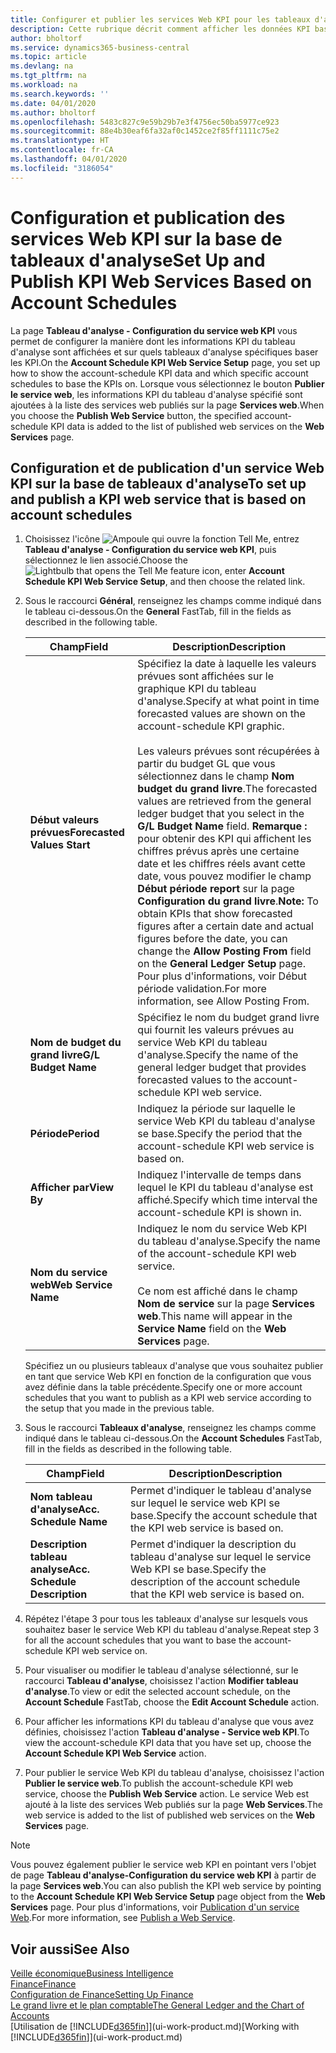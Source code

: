 ```yaml
---
title: Configurer et publier les services Web KPI pour les tableaux d'analyse | Microsoft Docs
description: Cette rubrique décrit comment afficher les données KPI basées sur des tableaux d'analyse spécifiques.
author: bholtorf
ms.service: dynamics365-business-central
ms.topic: article
ms.devlang: na
ms.tgt_pltfrm: na
ms.workload: na
ms.search.keywords: ''
ms.date: 04/01/2020
ms.author: bholtorf
ms.openlocfilehash: 5483c827c9e59b29b7e3f4756ec50ba5977ce923
ms.sourcegitcommit: 88e4b30eaf6fa32af0c1452ce2f85ff1111c75e2
ms.translationtype: HT
ms.contentlocale: fr-CA
ms.lasthandoff: 04/01/2020
ms.locfileid: "3186054"
---
```

# <a name="set-up-and-publish-kpi-web-services-based-on-account-schedules"></a><span data-ttu-id="9b4ab-103">Configuration et publication des services Web KPI sur la base de tableaux d'analyse</span><span class="sxs-lookup"><span data-stu-id="9b4ab-103">Set Up and Publish KPI Web Services Based on Account Schedules</span></span>
<span data-ttu-id="9b4ab-104">La page **Tableau d'analyse - Configuration du service web KPI** vous permet de configurer la manière dont les informations KPI du tableau d'analyse sont affichées et sur quels tableaux d'analyse spécifiques baser les KPI.</span><span class="sxs-lookup"><span data-stu-id="9b4ab-104">On the **Account Schedule KPI Web Service Setup** page, you set up how to show the account-schedule KPI data and which specific account schedules to base the KPIs on.</span></span> <span data-ttu-id="9b4ab-105">Lorsque vous sélectionnez le bouton **Publier le service web**, les informations KPI du tableau d'analyse spécifié sont ajoutées à la liste des services web publiés sur la page **Services web**.</span><span class="sxs-lookup"><span data-stu-id="9b4ab-105">When you choose the **Publish Web Service** button, the specified account-schedule KPI data is added to the list of published web services on the **Web Services** page.</span></span>  

## <a name="to-set-up-and-publish-a-kpi-web-service-that-is-based-on-account-schedules"></a><span data-ttu-id="9b4ab-106">Configuration et de publication d'un service Web KPI sur la base de tableaux d'analyse</span><span class="sxs-lookup"><span data-stu-id="9b4ab-106">To set up and publish a KPI web service that is based on account schedules</span></span>  
1.  <span data-ttu-id="9b4ab-107">Choisissez l'icône ![Ampoule qui ouvre la fonction Tell Me](media/ui-search/search_small.png "Dites-moi ce que vous voulez faire"), entrez **Tableau d'analyse - Configuration du service web KPI**, puis sélectionnez le lien associé.</span><span class="sxs-lookup"><span data-stu-id="9b4ab-107">Choose the ![Lightbulb that opens the Tell Me feature](media/ui-search/search_small.png "Tell me what you want to do") icon, enter **Account Schedule KPI Web Service Setup**, and then choose the related link.</span></span>  
2.  <span data-ttu-id="9b4ab-108">Sous le raccourci **Général**, renseignez les champs comme indiqué dans le tableau ci-dessous.</span><span class="sxs-lookup"><span data-stu-id="9b4ab-108">On the **General** FastTab, fill in the fields as described in the following table.</span></span>  

    |<span data-ttu-id="9b4ab-109">Champ</span><span class="sxs-lookup"><span data-stu-id="9b4ab-109">Field</span></span>|<span data-ttu-id="9b4ab-110">Description</span><span class="sxs-lookup"><span data-stu-id="9b4ab-110">Description</span></span>|  
    |---------------------------------|---------------------------------------|  
    |<span data-ttu-id="9b4ab-111">**Début valeurs prévues**</span><span class="sxs-lookup"><span data-stu-id="9b4ab-111">**Forecasted Values Start**</span></span>|<span data-ttu-id="9b4ab-112">Spécifiez la date à laquelle les valeurs prévues sont affichées sur le graphique KPI du tableau d'analyse.</span><span class="sxs-lookup"><span data-stu-id="9b4ab-112">Specify at what point in time forecasted values are shown on the account-schedule KPI graphic.</span></span><br /><br /> <span data-ttu-id="9b4ab-113">Les valeurs prévues sont récupérées à partir du budget GL que vous sélectionnez dans le champ **Nom budget du grand livre**.</span><span class="sxs-lookup"><span data-stu-id="9b4ab-113">The forecasted values are retrieved from the general ledger budget that you select in the **G/L Budget Name** field.</span></span> <span data-ttu-id="9b4ab-114">**Remarque :** pour obtenir des KPI qui affichent les chiffres prévus après une certaine date et les chiffres réels avant cette date, vous pouvez modifier le champ **Début période report** sur la page **Configuration du grand livre**.</span><span class="sxs-lookup"><span data-stu-id="9b4ab-114">**Note:**  To obtain KPIs that show forecasted figures after a certain date and actual figures before the date, you can change the **Allow Posting From** field on the **General Ledger Setup** page.</span></span> <span data-ttu-id="9b4ab-115">Pour plus d'informations, voir Début période validation.</span><span class="sxs-lookup"><span data-stu-id="9b4ab-115">For more information, see Allow Posting From.</span></span>|  
    |<span data-ttu-id="9b4ab-116">**Nom de budget du grand livre**</span><span class="sxs-lookup"><span data-stu-id="9b4ab-116">**G/L Budget Name**</span></span>|<span data-ttu-id="9b4ab-117">Spécifiez le nom du budget grand livre qui fournit les valeurs prévues au service Web KPI du tableau d'analyse.</span><span class="sxs-lookup"><span data-stu-id="9b4ab-117">Specify the name of the general ledger budget that provides forecasted values to the account-schedule KPI web service.</span></span>|  
    |<span data-ttu-id="9b4ab-118">**Période**</span><span class="sxs-lookup"><span data-stu-id="9b4ab-118">**Period**</span></span>|<span data-ttu-id="9b4ab-119">Indiquez la période sur laquelle le service Web KPI du tableau d'analyse se base.</span><span class="sxs-lookup"><span data-stu-id="9b4ab-119">Specify the period that the account-schedule KPI web service is based on.</span></span>|  
    |<span data-ttu-id="9b4ab-120">**Afficher par**</span><span class="sxs-lookup"><span data-stu-id="9b4ab-120">**View By**</span></span>|<span data-ttu-id="9b4ab-121">Indiquez l'intervalle de temps dans lequel le KPI du tableau d'analyse est affiché.</span><span class="sxs-lookup"><span data-stu-id="9b4ab-121">Specify which time interval the account-schedule KPI is shown in.</span></span>|  
    |<span data-ttu-id="9b4ab-122">**Nom du service web**</span><span class="sxs-lookup"><span data-stu-id="9b4ab-122">**Web Service Name**</span></span>|<span data-ttu-id="9b4ab-123">Indiquez le nom du service Web KPI du tableau d'analyse.</span><span class="sxs-lookup"><span data-stu-id="9b4ab-123">Specify the name of the account-schedule KPI web service.</span></span><br /><br /> <span data-ttu-id="9b4ab-124">Ce nom est affiché dans le champ **Nom de service** sur la page **Services web**.</span><span class="sxs-lookup"><span data-stu-id="9b4ab-124">This name will appear in the **Service Name** field on the **Web Services** page.</span></span>|  

    <span data-ttu-id="9b4ab-125">Spécifiez un ou plusieurs tableaux d'analyse que vous souhaitez publier en tant que service Web KPI en fonction de la configuration que vous avez définie dans la table précédente.</span><span class="sxs-lookup"><span data-stu-id="9b4ab-125">Specify one or more account schedules that you want to publish as a KPI web service according to the setup that you made in the previous table.</span></span>  

3.  <span data-ttu-id="9b4ab-126">Sous le raccourci **Tableaux d'analyse**, renseignez les champs comme indiqué dans le tableau ci-dessous.</span><span class="sxs-lookup"><span data-stu-id="9b4ab-126">On the **Account Schedules** FastTab, fill in the fields as described in the following table.</span></span>  

    |<span data-ttu-id="9b4ab-127">Champ</span><span class="sxs-lookup"><span data-stu-id="9b4ab-127">Field</span></span>|<span data-ttu-id="9b4ab-128">Description</span><span class="sxs-lookup"><span data-stu-id="9b4ab-128">Description</span></span>|  
    |---------------------------------|---------------------------------------|  
    |<span data-ttu-id="9b4ab-129">**Nom tableau d'analyse**</span><span class="sxs-lookup"><span data-stu-id="9b4ab-129">**Acc. Schedule Name**</span></span>|<span data-ttu-id="9b4ab-130">Permet d'indiquer le tableau d'analyse sur lequel le service web KPI se base.</span><span class="sxs-lookup"><span data-stu-id="9b4ab-130">Specify the account schedule that the KPI web service is based on.</span></span>|  
    |<span data-ttu-id="9b4ab-131">**Description tableau analyse**</span><span class="sxs-lookup"><span data-stu-id="9b4ab-131">**Acc. Schedule Description**</span></span>|<span data-ttu-id="9b4ab-132">Permet d'indiquer la description du tableau d'analyse sur lequel le service Web KPI se base.</span><span class="sxs-lookup"><span data-stu-id="9b4ab-132">Specify the description of the account schedule that the KPI web service is based on.</span></span>|  

4.  <span data-ttu-id="9b4ab-133">Répétez l'étape 3 pour tous les tableaux d'analyse sur lesquels vous souhaitez baser le service Web KPI du tableau d'analyse.</span><span class="sxs-lookup"><span data-stu-id="9b4ab-133">Repeat step 3 for all the account schedules that you want to base the account-schedule KPI web service on.</span></span>  
5.  <span data-ttu-id="9b4ab-134">Pour visualiser ou modifier le tableau d'analyse sélectionné, sur le raccourci **Tableau d'analyse**, choisissez l'action **Modifier tableau d'analyse**.</span><span class="sxs-lookup"><span data-stu-id="9b4ab-134">To view or edit the selected account schedule, on the **Account Schedule** FastTab, choose the **Edit Account Schedule** action.</span></span>  
6.  <span data-ttu-id="9b4ab-135">Pour afficher les informations KPI du tableau d'analyse que vous avez définies, choisissez l'action **Tableau d'analyse - Service web KPI**.</span><span class="sxs-lookup"><span data-stu-id="9b4ab-135">To view the account-schedule KPI data that you have set up, choose the **Account Schedule KPI Web Service** action.</span></span>  
7.  <span data-ttu-id="9b4ab-136">Pour publier le service Web KPI du tableau d'analyse, choisissez l'action **Publier le service web**.</span><span class="sxs-lookup"><span data-stu-id="9b4ab-136">To publish the account-schedule KPI web service, choose the **Publish Web Service** action.</span></span> <span data-ttu-id="9b4ab-137">Le service Web est ajouté à la liste des services Web publiés sur la page **Web Services**.</span><span class="sxs-lookup"><span data-stu-id="9b4ab-137">The web service is added to the list of published web services on the **Web Services** page.</span></span>  

> [!NOTE]  
>  <span data-ttu-id="9b4ab-138">Vous pouvez également publier le service web KPI en pointant vers l'objet de page **Tableau d'analyse-Configuration du service web KPI** à partir de la page **Services web**.</span><span class="sxs-lookup"><span data-stu-id="9b4ab-138">You can also publish the KPI web service by pointing to the **Account Schedule KPI Web Service Setup** page object from the **Web Services** page.</span></span> <span data-ttu-id="9b4ab-139">Pour plus d'informations, voir [Publication d'un service Web](across-how-publish-web-service.md).</span><span class="sxs-lookup"><span data-stu-id="9b4ab-139">For more information, see [Publish a Web Service](across-how-publish-web-service.md).</span></span>  

## <a name="see-also"></a><span data-ttu-id="9b4ab-140">Voir aussi</span><span class="sxs-lookup"><span data-stu-id="9b4ab-140">See Also</span></span>  
[<span data-ttu-id="9b4ab-141">Veille économique</span><span class="sxs-lookup"><span data-stu-id="9b4ab-141">Business Intelligence</span></span>](bi.md)  
[<span data-ttu-id="9b4ab-142">Finance</span><span class="sxs-lookup"><span data-stu-id="9b4ab-142">Finance</span></span>](finance.md)  
[<span data-ttu-id="9b4ab-143">Configuration de Finance</span><span class="sxs-lookup"><span data-stu-id="9b4ab-143">Setting Up Finance</span></span>](finance-setup-finance.md)  
[<span data-ttu-id="9b4ab-144">Le grand livre et le plan comptable</span><span class="sxs-lookup"><span data-stu-id="9b4ab-144">The General Ledger and the Chart of Accounts</span></span>](finance-general-ledger.md)  
<span data-ttu-id="9b4ab-145">[Utilisation de [!INCLUDE[d365fin](includes/d365fin_md.md)]](ui-work-product.md)</span><span class="sxs-lookup"><span data-stu-id="9b4ab-145">[Working with [!INCLUDE[d365fin](includes/d365fin_md.md)]](ui-work-product.md)</span></span>
